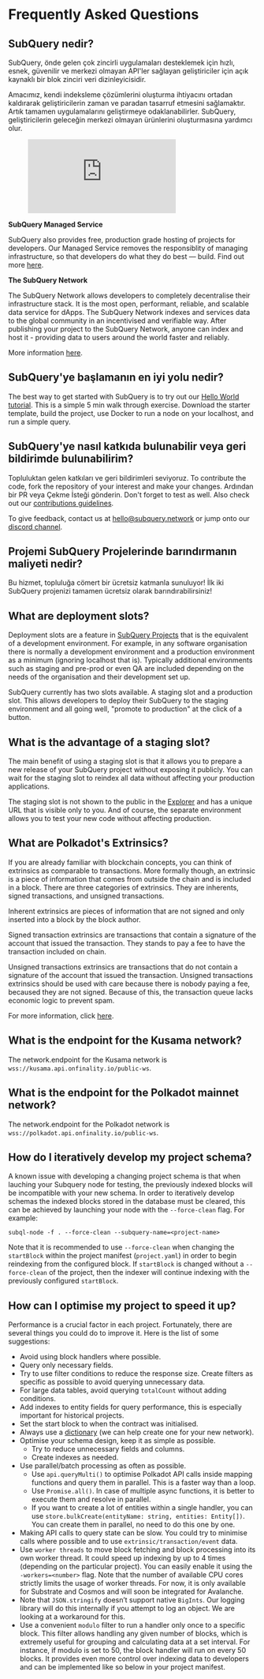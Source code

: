 # Frequently Asked Questions

## SubQuery nedir?

SubQuery, önde gelen çok zincirli uygulamaları desteklemek için hızlı, esnek, güvenilir ve merkezi olmayan API'ler sağlayan geliştiriciler için açık kaynaklı bir blok zinciri veri dizinleyicisidir.

Amacımız, kendi indeksleme çözümlerini oluşturma ihtiyacını ortadan kaldırarak geliştiricilerin zaman ve paradan tasarruf etmesini sağlamaktır. Artık tamamen uygulamalarını geliştirmeye odaklanabilirler. SubQuery, geliştiricilerin geleceğin merkezi olmayan ürünlerini oluşturmasına yardımcı olur.

<figure class="video_container">
<iframe src="https://www.youtube.com/embed/gCpVz_mkWdo" title="Introducing The SubQuery Network" frameborder="0" allow="accelerometer; autoplay; clipboard-write; encrypted-media; gyroscope; picture-in-picture" allowfullscree="true"></iframe>
</figure>

**SubQuery Managed Service**

SubQuery also provides free, production grade hosting of projects for developers. Our Managed Service removes the responsiblity of managing infrastructure, so that developers do what they do best — build. Find out more [here](/run_publish/publish.md).

**The SubQuery Network**

The SubQuery Network allows developers to completely decentralise their infrastructure stack. It is the most open, performant, reliable, and scalable data service for dApps. The SubQuery Network indexes and services data to the global community in an incentivised and verifiable way. After publishing your project to the SubQuery Network, anyone can index and host it - providing data to users around the world faster and reliably.

More information [here](/subquery_network/introduction.md).

## SubQuery'ye başlamanın en iyi yolu nedir?

The best way to get started with SubQuery is to try out our [Hello World tutorial](/assets/pdf/Hello_World_Lab.pdf). This is a simple 5 min walk through exercise. Download the starter template, build the project, use Docker to run a node on your localhost, and run a simple query.

## SubQuery'ye nasıl katkıda bulunabilir veya geri bildirimde bulunabilirim?

Topluluktan gelen katkıları ve geri bildirimleri seviyoruz. To contribute the code, fork the repository of your interest and make your changes. Ardından bir PR veya Çekme İsteği gönderin. Don't forget to test as well. Also check out our [contributions guidelines](../miscellaneous/contributing.html).

To give feedback, contact us at hello@subquery.network or jump onto our [discord channel](https://discord.com/invite/78zg8aBSMG).

## Projemi SubQuery Projelerinde barındırmanın maliyeti nedir?

Bu hizmet, topluluğa cömert bir ücretsiz katmanla sunuluyor! İlk iki SubQuery projenizi tamamen ücretsiz olarak barındırabilirsiniz!

## What are deployment slots?

Deployment slots are a feature in [SubQuery Projects](https://project.subquery.network) that is the equivalent of a development environment. For example, in any software organisation there is normally a development environment and a production environment as a minimum (ignoring localhost that is). Typically additional environments such as staging and pre-prod or even QA are included depending on the needs of the organisation and their development set up.

SubQuery currently has two slots available. A staging slot and a production slot. This allows developers to deploy their SubQuery to the staging environment and all going well, "promote to production" at the click of a button.

## What is the advantage of a staging slot?

The main benefit of using a staging slot is that it allows you to prepare a new release of your SubQuery project without exposing it publicly. You can wait for the staging slot to reindex all data without affecting your production applications.

The staging slot is not shown to the public in the [Explorer](https://explorer.subquery.network/) and has a unique URL that is visible only to you. And of course, the separate environment allows you to test your new code without affecting production.

## What are Polkadot's Extrinsics?

If you are already familiar with blockchain concepts, you can think of extrinsics as comparable to transactions. More formally though, an extrinsic is a piece of information that comes from outside the chain and is included in a block. There are three categories of extrinsics. They are inherents, signed transactions, and unsigned transactions.

Inherent extrinsics are pieces of information that are not signed and only inserted into a block by the block author.

Signed transaction extrinsics are transactions that contain a signature of the account that issued the transaction. They stands to pay a fee to have the transaction included on chain.

Unsigned transactions extrinsics are transactions that do not contain a signature of the account that issued the transaction. Unsigned transactions extrinsics should be used with care because there is nobody paying a fee, becaused they are not signed. Because of this, the transaction queue lacks economic logic to prevent spam.

For more information, click [here](https://substrate.dev/docs/en/knowledgebase/learn-substrate/extrinsics).

## What is the endpoint for the Kusama network?

The network.endpoint for the Kusama network is `wss://kusama.api.onfinality.io/public-ws`.

## What is the endpoint for the Polkadot mainnet network?

The network.endpoint for the Polkadot network is `wss://polkadot.api.onfinality.io/public-ws`.

## How do I iteratively develop my project schema?

A known issue with developing a changing project schema is that when lauching your Subquery node for testing, the previously indexed blocks will be incompatible with your new schema. In order to iteratively develop schemas the indexed blocks stored in the database must be cleared, this can be achieved by launching your node with the `--force-clean` flag. For example:

```shell
subql-node -f . --force-clean --subquery-name=<project-name>
```

Note that it is recommended to use `--force-clean` when changing the `startBlock` within the project manifest (`project.yaml`) in order to begin reindexing from the configured block. If `startBlock` is changed without a `--force-clean` of the project, then the indexer will continue indexing with the previously configured `startBlock`.

## How can I optimise my project to speed it up?

Performance is a crucial factor in each project. Fortunately, there are several things you could do to improve it. Here is the list of some suggestions:

- Avoid using block handlers where possible.
- Query only necessary fields.
- Try to use filter conditions to reduce the response size. Create filters as specific as possible to avoid querying unnecessary data.
- For large data tables, avoid querying `totalCount` without adding conditions.
- Add indexes to entity fields for query performance, this is especially important for historical projects.
- Set the start block to when the contract was initialised.
- Always use a [dictionary](../tutorials_examples/dictionary.html#how-does-a-subquery-dictionary-work) (we can help create one for your new network).
- Optimise your schema design, keep it as simple as possible.
  - Try to reduce unnecessary fields and columns.
  - Create indexes as needed.
- Use parallel/batch processing as often as possible.
  - Use `api.queryMulti()` to optimise Polkadot API calls inside mapping functions and query them in parallel. This is a faster way than a loop.
  - Use `Promise.all()`. In case of multiple async functions, it is better to execute them and resolve in parallel.
  - If you want to create a lot of entities within a single handler, you can use `store.bulkCreate(entityName: string, entities: Entity[])`. You can create them in parallel, no need to do this one by one.
- Making API calls to query state can be slow. You could try to minimise calls where possible and to use `extrinsic/transaction/event` data.
- Use `worker threads` to move block fetching and block processing into its own worker thread. It could speed up indexing by up to 4 times (depending on the particular project). You can easily enable it using the `-workers=<number>` flag. Note that the number of available CPU cores strictly limits the usage of worker threads. For now, it is only available for Substrate and Cosmos and will soon be integrated for Avalanche.
- Note that `JSON.stringify` doesn’t support native `BigInts`. Our logging library will do this internally if you attempt to log an object. We are looking at a workaround for this.
- Use a convenient `modulo` filter to run a handler only once to a specific block. This filter allows handling any given number of blocks, which is extremely useful for grouping and calculating data at a set interval. For instance, if modulo is set to 50, the block handler will run on every 50 blocks. It provides even more control over indexing data to developers and can be implemented like so below in your project manifest.
